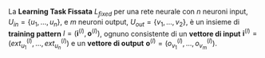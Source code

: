 La **Learning Task Fissata** $L_{fixed}$ per una rete neurale con $n$ neuroni input, $U_{in} = \{u_{1}, ..., u_{n}\}$, e $m$ neuroni output, $U_{out} = \{v_{1}, ..., v_{2}\}$, è un insieme di **training pattern** $l = (\textbf{i}^{(l)}, \textbf{o}^{(l)})$, ognuno consistente di un **vettore di input** $\textbf{i}^{(l)} = ( ext_{u_{1}}^{(l)}, ..., ext_{u_{n}}^{(l)} )$ e un **vettore di output** $\textbf{o}^{(l)} = ( o_{v_{1}}^{(l)}, ..., o_{v_{m}}^{(l)} )$.